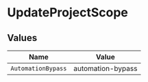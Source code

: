 # UpdateProjectScope


## Values

| Name               | Value              |
| ------------------ | ------------------ |
| `AutomationBypass` | automation-bypass  |